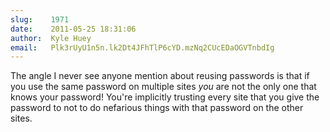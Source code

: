 ```yaml
---
slug:    1971
date:    2011-05-25 18:31:06
author:  Kyle Huey
email:   Plk3rUyU1n5n.lk2Dt4JFhTlP6cYD.mzNq2CUcEDaOGVTnbdIg
---
```


The angle I never see anyone mention about reusing passwords is that
if you use the same password on multiple sites *you* are not the only
one that knows your password!  You're implicitly trusting every site
that you give the password to not to do nefarious things with that
password on the other sites.
